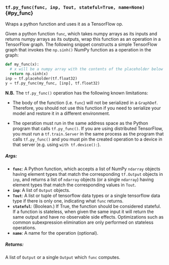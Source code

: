 ### `tf.py_func(func, inp, Tout, stateful=True, name=None)` {#py_func}

Wraps a python function and uses it as a TensorFlow op.

Given a python function `func`, which takes numpy arrays as its
inputs and returns numpy arrays as its outputs, wrap this function as an
operation in a TensorFlow graph. The following snippet constructs a simple
TensorFlow graph that invokes the `np.sinh()` NumPy function as a operation
in the graph:

```python
def my_func(x):
  # x will be a numpy array with the contents of the placeholder below
  return np.sinh(x)
inp = tf.placeholder(tf.float32)
y = tf.py_func(my_func, [inp], tf.float32)
```

**N.B.** The `tf.py_func()` operation has the following known limitations:

* The body of the function (i.e. `func`) will not be serialized in a
  `GraphDef`. Therefore, you should not use this function if you need to
  serialize your model and restore it in a different environment.

* The operation must run in the same address space as the Python program
  that calls `tf.py_func()`. If you are using distributed TensorFlow, you
  must run a `tf.train.Server` in the same process as the program that calls
  `tf.py_func()` and you must pin the created operation to a device in that
  server (e.g. using `with tf.device():`).

##### Args:


*  <b>`func`</b>: A Python function, which accepts a list of NumPy `ndarray` objects
    having element types that match the corresponding `tf.Output` objects
    in `inp`, and returns a list of `ndarray` objects (or a single `ndarray`)
    having element types that match the corresponding values in `Tout`.
*  <b>`inp`</b>: A list of `Output` objects.
*  <b>`Tout`</b>: A list or tuple of tensorflow data types or a single tensorflow data
    type if there is only one, indicating what `func` returns.
*  <b>`stateful`</b>: (Boolean.) If True, the function should be considered stateful.
    If a function is stateless, when given the same input it will return the
    same output and have no observable side effects. Optimizations such as
    common subexpression elimination are only performed on stateless
    operations.
*  <b>`name`</b>: A name for the operation (optional).

##### Returns:

  A list of `Output` or a single `Output` which `func` computes.

